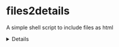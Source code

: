 # files2details

A simple shell script to include files as html <details> elements in a static html page.
Uses [txt2html](http://txt2html.sourceforge.net) for the conversion.

